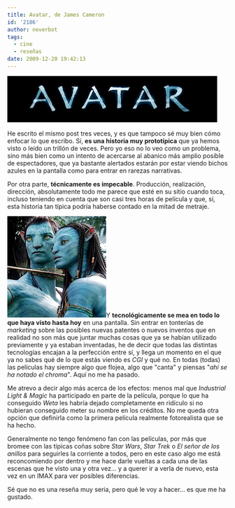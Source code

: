 ```yaml
---
title: Avatar, de James Cameron
id: '2186'
author: neverbot
tags:
  - cine
  - reseñas
date: 2009-12-20 19:42:13
---
```


![200912201939.jpg](./avatar-de-james-cameron/200912201939.jpg)

He escrito el mismo post tres veces, y es que tampoco sé muy bien cómo enfocar lo que escribo. Sí, **es una historia muy prototípica** que ya hemos visto o leído un trillón de veces. Pero yo eso no lo veo como un problema, sino más bien como un intento de acercarse al abanico más amplio posible de espectadores, que ya bastante alertados estarán por estar viendo bichos azules en la pantalla como para entrar en rarezas narrativas.

Por otra parte, **técnicamente es impecable**. Producción, realización, dirección, absolutamente todo me parece que esté en su sitio cuando toca, incluso teniendo en cuenta que son casi tres horas de película y que, sí, esta historia tan típica podría haberse contado en la mitad de metraje.

![200912201936.jpg](./avatar-de-james-cameron/200912201936.jpg)Y **tecnológicamente se mea en todo lo que haya visto hasta hoy** en una pantalla. Sin entrar en tonterías de _marketing_ sobre las posibles nuevas patentes o nuevos inventos que en realidad no son más que juntar muchas cosas que ya se habían utilizado previamente y ya estaban inventadas, he de decir que todas las distintas tecnologías encajan a la perfección entre sí, y llega un momento en el que ya no sabes qué de lo que estás viendo es _CGI_ y qué no. En todas (todas) las películas hay siempre algo que flojea, algo que "canta" y piensas "_ahí se ha notado el chroma_". Aquí no me ha pasado.

Me atrevo a decir algo más acerca de los efectos: menos mal que _Industrial Light & Magic_ ha participado en parte de la película, porque lo que ha conseguido _Weta_ les habría dejado completamente en ridículo si no hubieran conseguido meter su nombre en los créditos. No me queda otra opción que definirla como la primera película realmente fotorealista que se ha hecho.

Generalmente no tengo fenómeno fan con las películas, por más que bromee con las típicas coñas sobre _Star Wars_, _Star Trek_ o _El señor de los anillos_ para seguirles la corriente a todos, pero en este caso algo me está reconcomiendo por dentro y me hace darle vueltas a cada una de las escenas que he visto una y otra vez... y a querer ir a verla de nuevo, esta vez en un IMAX para ver posibles diferencias.

Sé que no es una reseña muy seria, pero qué le voy a hacer... es que me ha gustado.